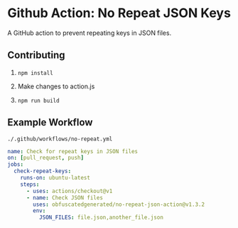 # Github Action: No Repeat JSON Keys

A GitHub action to prevent repeating keys in JSON files.

## Contributing

1. `npm install`

2. Make changes to action.js

3. `npm run build`

## Example Workflow

`./.github/workflows/no-repeat.yml`

```yaml
name: Check for repeat keys in JSON files
on: [pull_request, push]
jobs:
  check-repeat-keys:
    runs-on: ubuntu-latest
    steps:
      - uses: actions/checkout@v1
      - name: Check JSON files
        uses: obfuscatedgenerated/no-repeat-json-action@v1.3.2
        env:
          JSON_FILES: file.json,another_file.json
```
